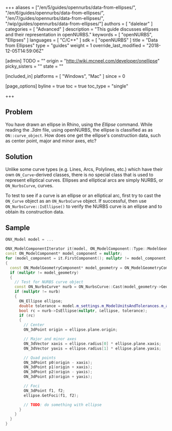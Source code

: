 +++
aliases = ["/en/5/guides/opennurbs/data-from-ellipses/", "/en/6/guides/opennurbs/data-from-ellipses/", "/en/7/guides/opennurbs/data-from-ellipses/", "/wip/guides/opennurbs/data-from-ellipses/"]
authors = [ "dalelear" ]
categories = [ "Advanced" ]
description = "This guide discusses ellipses and their representation in openNURBS."
keywords = [ "openNURBS", "Ellipses" ]
languages = [ "C/C++" ]
sdk = [ "openNURBS" ]
title = "Data from Ellipses"
type = "guides"
weight = 1
override_last_modified = "2018-12-05T14:59:06Z"

[admin]
TODO = ""
origin = "http://wiki.mcneel.com/developer/onellipse"
picky_sisters = ""
state = ""

[included_in]
platforms = [ "Windows", "Mac" ]
since = 0

[page_options]
byline = true
toc = true
toc_type = "single"

+++

 
## Problem

You have drawn an ellipse in Rhino, using the *Ellipse* command.  While reading the *.3dm* file, using openNURBS, the ellipse is classified as as `ON::curve_object`.  How does one get the ellipse's construction data, such as center point, major and minor axes, etc?

## Solution

Unlike some curve types (e.g. Lines, Arcs, Polylines, etc.) which have their own `ON_Curve`-derived classes, there is no special class that is used to represent elliptical curves.  Ellipses and elliptical arcs are simply NURBS, or `ON_NurbsCurve`, curves.

To test to see if a curve is an ellipse or an elliptical arc, first try to cast the `ON_Curve` object as an `ON_NurbsCurve` object.  If successful, then use `ON_NurbsCurve::IsEllipse()` to verify the NURBS curve is an ellipse and to obtain its construction data.

## Sample

```cpp
ONX_Model model = ...

ONX_ModelComponentIterator it(model, ON_ModelComponent::Type::ModelGeometry);
const ON_ModelComponent* model_component = nullptr;
for (model_component = it.FirstComponent(); nullptr != model_component; model_component = it.NextComponent())
{
  const ON_ModelGeometryComponent* model_geometry = ON_ModelGeometryComponent::Cast(model_component);
  if (nullptr != model_geometry)
  {
    // Test for NURBS curve object
    const ON_NurbsCurve* nurb = ON_NurbsCurve::Cast(model_geometry->Geometry(nullptr));
    if (nullptr != nurb)
    {
      ON_Ellipse ellipse;
      double tolerance = model.m_settings.m_ModelUnitsAndTolerances.m_absolute_tolerance;
      bool rc = nurb->IsEllipse(nullptr, &ellipse, tolerance);
      if (rc)
      {
        // Center
        ON_3dPoint origin = ellipse.plane.origin;

        // Major and minor axes
        ON_3dVector xaxis = ellipse.radius[0] * ellipse.plane.xaxis;
        ON_3dVector yaxis = ellipse.radius[1] * ellipse.plane.yaxis;

        // Quad points
        ON_3dPoint p0(origin - xaxis);
        ON_3dPoint p1(origin + xaxis);
        ON_3dPoint p2(origin - yaxis);
        ON_3dPoint p3(origin + yaxis);

        // Foci
        ON_3dPoint f1, f2;
        ellipse.GetFoci(f1, f2);

        // TODO: do something with ellipse
      }
    }
  }
}
```

